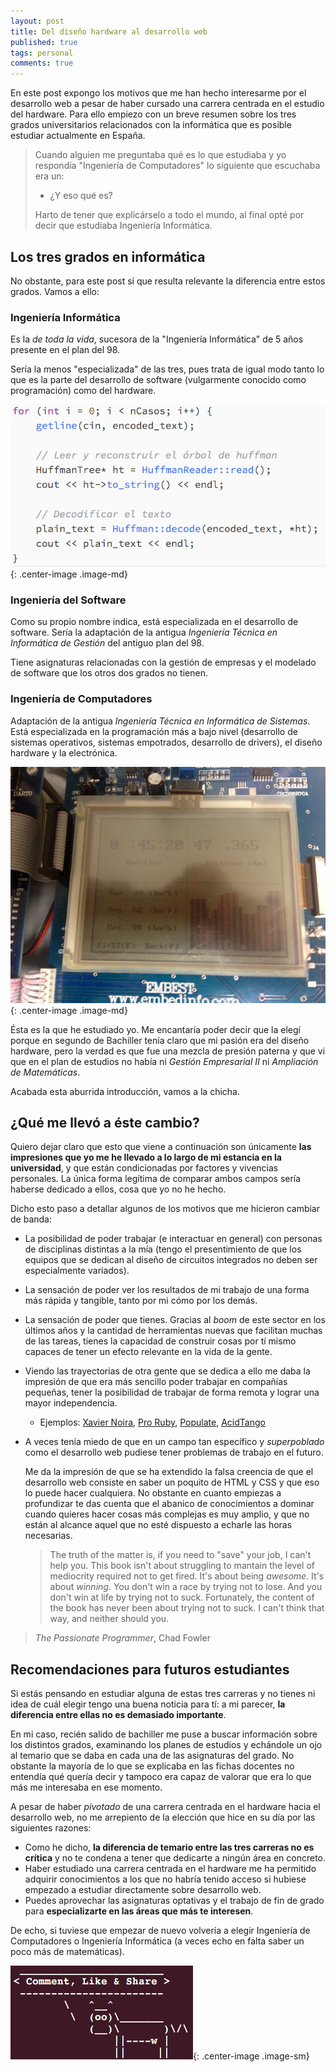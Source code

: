 ```yaml
---
layout: post
title: Del diseño hardware al desarrollo web
published: true
tags: personal
comments: true
---
```


En este post expongo los motivos que me han hecho interesarme por el desarrollo web
a pesar de haber cursado una carrera centrada en el estudio del hardware. Para
ello empiezo con un breve resumen sobre los tres grados universitarios relacionados
con la informática que es posible estudiar actualmente en España.

> Cuando alguien me preguntaba qué es lo que estudiaba y yo respondía
"Ingeniería de Computadores" lo siguiente que escuchaba era un:
>
> - ¿Y eso qué es?
>
> Harto de tener que explicárselo a todo el mundo, al final opté por decir que
estudiaba Ingeniería Informática.

## Los tres grados en informática

No obstante, para este post sí que resulta relevante la diferencia entre estos
grados. Vamos a ello:

### Ingeniería Informática

Es la *de toda la vida*, sucesora de la "Ingeniería Informática" de 5 años presente
en el plan del 98.

Sería la menos "especializada" de las tres, pues trata de igual modo tanto lo que
es la parte del desarrollo de software (vulgarmente conocido como programación)
como del hardware.

![Image of ARM](/assets/images/huffman-image.png){: .center-image .image-md}

### Ingeniería del Software

Como su propio nombre indica, está especializada en el desarrollo de software.
Sería la adaptación de la antigua *Ingeniería Técnica en Informática de Gestión*
del antiguo plan del 98.

Tiene asignaturas relacionadas con la gestión de empresas y el modelado de
software que los otros dos grados no tienen.

### Ingeniería de Computadores

Adaptación de la antigua *Ingeniería Técnica en Informática de Sistemas*. Está
especializada en la programación más a bajo nivel (desarrollo de sistemas
operativos, sistemas empotrados, desarrollo de drivers), el diseño hardware y
la electrónica.

![Image of ARM](/assets/images/arm-image.png){: .center-image .image-md}

Ésta es la que he estudiado yo. Me encantaría poder decir que la elegí porque en
segundo de Bachiller tenía claro que mi pasión era del diseño hardware, pero la
verdad es que fue una mezcla de presión paterna y que vi que en el plan de
estudios no había ni *Gestión Empresarial II* ni *Ampliación de Matemáticas*.

Acabada esta aburrida introducción, vamos a la chicha.

## ¿Qué me llevó a éste cambio?

Quiero dejar claro que esto que viene a continuación son únicamente
**las impresiones que yo me he llevado a lo largo de mi estancia en la universidad**,
y que están condicionadas por factores y vivencias personales. La única forma
legítima de comparar ambos campos sería haberse dedicado a ellos, cosa que yo no
he hecho.

Dicho esto paso a detallar algunos de los motivos que me hicieron cambiar de banda:

* La posibilidad de poder trabajar (e interactuar en general) con personas de
disciplinas distintas a la mía (tengo el presentimiento de que los equipos que se
dedican al diseño de circuitos integrados no deben ser especialmente variados).
* La sensación de poder ver los resultados de mi trabajo de una forma más rápida
y tangible, tanto por mi cómo por los demás.
* La sensación de poder que tienes. Gracias al *boom* de este sector en los últimos
años y la cantidad de herramientas nuevas que facilitan muchas de las tareas,
tienes la capacidad de construir cosas por tí mismo capaces de tener un efecto
relevante en la vida de la gente.
* Viendo las trayectorias de otra gente que se dedica a ello me daba la impresión
de que era más sencillo poder trabajar en compañías pequeñas, tener la posibilidad
de trabajar de forma remota y lograr una mayor independencia.
  * Ejemplos: [Xavier Noira](http://hashref.com/), [Pro Ruby](http://www.prorubyteam.com/), [Populate](http://populate.tools/), [AcidTango](http://www.acidtango.com/)
* A veces tenía miedo de que en un campo tan específico y *superpoblado*
como el desarrollo web pudiese tener problemas de trabajo en el futuro.

  Me da la impresión de que se ha extendido la falsa creencia de que el desarrollo
web consiste en saber un poquito de HTML y CSS y que eso lo puede hacer cualquiera.
No obstante en cuanto empiezas a profundizar te das cuenta que el abanico de
conocimientos a dominar cuando quieres hacer cosas más complejas es muy amplio,
y que no están al alcance aquel que no esté dispuesto a echarle las horas necesarias.

  > The truth of the matter is, if you need to "save" your job, I can't help you.
This book isn't about struggling to mantain the level of mediocrity required not
to get fired. It's about being *awesome*. It's about *winning*. You don't win a
race by trying not to lose. And you don't win at life by trying not to suck.
Fortunately, the content of the book has never been about trying not to suck. I
can't think that way, and neither should you.
>
> *The Passionate Programmer*, Chad Fowler

## Recomendaciones para futuros estudiantes

Si estás pensando en estudiar alguna de estas tres carreras y no tienes ni idea
de cuál elegir tengo una buena noticia para tí: a mi parecer, **la diferencia
entre ellas no es demasiado importante**.

En mi caso, recién salido de bachiller me puse a buscar información sobre los
distintos grados, examinando los planes de estudios y echándole un ojo al temario
que se daba en cada una de las asignaturas del grado. No obstante la mayoría de
lo que se explicaba en las fichas docentes no entendía qué quería decir y tampoco
era capaz de valorar que era lo que más me interesaba en ese momento.

A pesar de haber *pivotado* de una carrera centrada en el hardware hacia el
desarrollo web, no me arrepiento de la elección que hice en su día por las
siguientes razones:

* Como he dicho, **la diferencia de temario entre las tres carreras no es crítica**
y no te condena a tener que dedicarte a ningún área en concreto.
* Haber estudiado una carrera centrada en el hardware me ha permitido adquirir
conocimientos a los que no habría tenido acceso si hubiese empezado a estudiar
directamente sobre desarrollo web.
* Puedes aprovechar las asignaturas optativas y el trabajo de fin de grado para
**especializarte en las áreas que más te interesen**.

De echo, si tuviese que empezar de nuevo volvería a elegir Ingeniería de
Computadores o Ingeniería Informática (a veces echo en falta saber un poco más de
matemáticas).

![Image of cowsay credits](/assets/images/cowsay-credits.png){: .center-image .image-sm}

